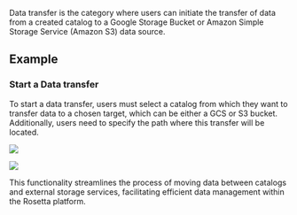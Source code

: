 Data transfer is the category where users can initiate the transfer of data from a created catalog to a Google Storage Bucket or Amazon Simple Storage Service (Amazon S3) data source.

## Example

### Start a Data transfer

To start a data transfer, users must select a catalog from which they want to transfer data to a chosen target, which can be either a GCS or S3 bucket. Additionally, users need to specify the path where this transfer will be located.

![](../images/datatransfer/datatransfer.png)

![](../images/datatransfer/datatransferFilled.png)

This functionality streamlines the process of moving data between catalogs and external storage services, facilitating efficient data management within the Rosetta platform.